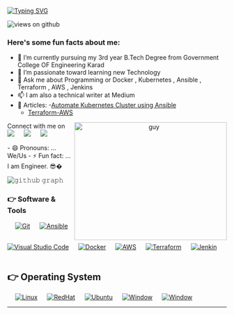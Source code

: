 [![Typing SVG](https://readme-typing-svg.herokuapp.com?font=Architects+Daughter&color=7AF79A&size=30&lines=Hey!+It's+Nehal+Ingole!;I'm+Engineer)](https://git.io/typing-svg)

<img src="https://komarev.com/ghpvc/?username=Ingole712521&label=Views&color=brightgreen&style=flat-square" alt="views on github" />

<h3> Here's some fun facts about me: </h3>

- 🔭 I’m currently pursuing my 3rd year B.Tech Degree from Government College OF Engineering Karad
- 🌱 I’m passionate toward learning new Technology
- 💬 Ask me about Programming or Docker , Kubernetes , Ansible , Terraform , AWS , Jenkins
- 📫 I am also a technical writer at Medium 
-  📰 Articles: 
	-[Automate Kubernetes Cluster using Ansible](https://medium.com/@nehalingole2001/automate-kubernetes-cluster-using-ansible-fa05d78d9f54) 
	- [Terraform-AWS](https://medium.com/@nehalingole2001/terraform-aws-969d63923d78)
<a align= "center" href="https://github.com/dataonatangent">
   <img align="right" height="270px" alt="guy" width="350" src="https://i.pinimg.com/originals/e4/26/70/e426702edf874b181aced1e2fa5c6cde.gif" /> </a>
<p>Connect with me on
<br>	
<a target="_blank" href="https://www.linkedin.com/in/nehal-ingole/"><img src="https://img.shields.io/badge/-LinkedIn-0077B5?style=for-the-badge&logo=Linkedin&logoColor=white"></img></a>
&emsp;
<a target="_blank" href="mailto:nehalingole2001@gmail.com"
><img src="https://img.shields.io/badge/-Gmail-D14836?style=for-the-badge&logo=Gmail&logoColor=white"></img></a>
&emsp;
<a target="_blank" href="https://medium.com/@nehalingole2001"><img src="https://img.shields.io/badge/Medium-12100E?style=for-the-badge&logo=medium&logoColor=white"></img></a>


<br>
</p>
- 😄 Pronouns: ... We/Us
- ⚡ Fun fact: ... I am Engineer. 😎�



![𝚐𝚒𝚝𝚑𝚞𝚋 𝚐𝚛𝚊𝚙𝚑](https://activity-graph.herokuapp.com/graph?username=Ingole712521&theme=gruvbox&hide_border=true&area=true)


 ### 👉 Software & Tools
 <p>
  &emsp;
     <a href="#"><img alt="Git" src="https://img.shields.io/badge/Git-F05032?style=for-the-badge&logo=git&logoColor=white"></a>
  &emsp;
     <a href="#"><img alt="Ansible" src="https://img.shields.io/badge/ansible-%231A1918.svg?style=for-the-badge&logo=ansible&logoColor=white"></a>	
    
  &emsp;
    <a href="#"><img alt="Visual Studio Code" src="https://img.shields.io/badge/Visual_Studio_Code-0078D4?style=for-the-badge&logo=visual%20studio%20code&logoColor=white"></a>
     &emsp;
    <a href="#"><img alt="Docker" src="https://img.shields.io/badge/Docker-2CA5E0?style=for-the-badge&logo=docker&logoColor=white"></a>
        &emsp;
    <a href="#"><img alt="AWS" src="https://img.shields.io/badge/Amazon_AWS-232F3E?style=for-the-badge&logo=amazon-aws&logoColor=white"></a>
    &emsp;
    <a href="#"><img alt="Terraform" src="https://img.shields.io/badge/terraform-%235835CC.svg?style=for-the-badge&logo=terraform&logoColor=white"></a>
    &emsp;
    <a href="#"><img alt="Jenkin" src="https://img.shields.io/badge/jenkins-%232C5263.svg?style=for-the-badge&logo=jenkins&logoColor=white"></a> 
    &emsp;
        &emsp;
    
</p>


 ## 👉 Operating System 
  <p>
    &emsp;
	 <a href="#"><img alt="Linux" src="https://img.shields.io/badge/Linux-FCC624?style=for-the-badge&logo=linux&logoColor=black"></a>
    &emsp;
	 <a href="#"><img alt="RedHat" src="https://img.shields.io/badge/Red%20Hat-EE0000?style=for-the-badge&logo=redhat&logoColor=white"></a>
    &emsp;
   	 <a href="#"><img alt="Ubuntu" src="https://img.shields.io/badge/Ubuntu-E95420?style=for-the-badge&logo=ubuntu&logoColor=white"></a> 
    &emsp;
   	 <a href="#"><img alt="Window" src="https://img.shields.io/badge/Windows-0078D6?style=for-the-badge&logo=windows&logoColor=white"></a> 
    &emsp;
   	 <a href="#"><img alt="Window" src="https://img.shields.io/badge/Windows-0078D6?style=for-the-badge&logo=windows&logoColor=white"></a> 
	
<br/>



------

